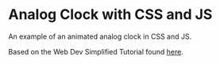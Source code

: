 # Analog Clock with CSS and JS

An example of an animated analog clock in CSS and JS.

Based on the Web Dev Simplified Tutorial found [here](https://youtu.be/Ki0XXrlKlHY).